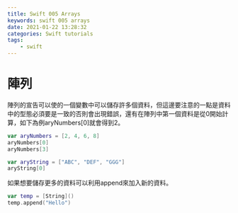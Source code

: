 ```yaml
---
title: Swift 005 Arrays
keywords: swift 005 arrays
date: 2021-01-22 13:28:32
categories: Swift tutorials
tags:
    - swift
---
```

# 陣列
陣列的宣告可以使的一個變數中可以儲存許多個資料，但這邊要注意的一點是資料中的型態必須要是一致的否則會出現錯誤，還有在陣列中第一個資料是從0開始計算，如下為例aryNumbers[0]就會得到2。
<!-- more -->
```swift
var aryNumbers = [2, 4, 6, 8]
aryNumbers[0]
aryNumbers[3]

var aryString = ["ABC", "DEF", "GGG"]
aryString[0]
```

如果想要儲存更多的資料可以利用append來加入新的資料。
```swift
var temp = [String]()
temp.append("Hello")
```